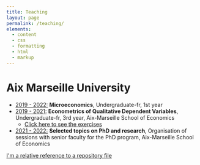 ```yaml
---
title: Teaching
layout: page
permalink: /teaching/
elements:
  - content
  - css
  - formatting
  - html
  - markup  
---
```


# Aix Marseille University

* <ins>2019 - 2022:</ins> **Microeconomics**, Undergraduate-fr, 1st year 
* <ins>2019 - 2021:</ins> **Econometrics of Qualitative Dependent Variables**, Undergraduate-fr, 3rd year, Aix-Marseille School of Economics
  * [Click here to see the exercises](https://elasskenza.github.io/website/teaching_1/)
* <ins>2021 - 2022:</ins> **Selected topics on PhD and research**, Organisation of sessions with senior faculty for the PhD program, Aix-Marseille School of Economics 

[I'm a relative reference to a repository file](../)
